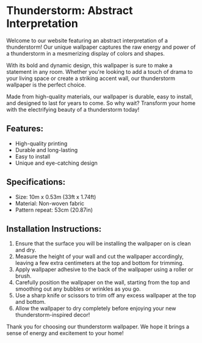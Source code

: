 <!--font:Poppins-->

# Thunderstorm: Abstract Interpretation

Welcome to our website featuring an abstract interpretation of a thunderstorm! Our unique wallpaper captures the raw energy and power of a thunderstorm in a mesmerizing display of colors and shapes.

With its bold and dynamic design, this wallpaper is sure to make a statement in any room. Whether you're looking to add a touch of drama to your living space or create a striking accent wall, our thunderstorm wallpaper is the perfect choice.

Made from high-quality materials, our wallpaper is durable, easy to install, and designed to last for years to come. So why wait? Transform your home with the electrifying beauty of a thunderstorm today!

## Features:

- High-quality printing
- Durable and long-lasting
- Easy to install
- Unique and eye-catching design

## Specifications:

- Size: 10m x 0.53m (33ft x 1.74ft)
- Material: Non-woven fabric
- Pattern repeat: 53cm (20.87in)

## Installation Instructions:

1. Ensure that the surface you will be installing the wallpaper on is clean and dry.
2. Measure the height of your wall and cut the wallpaper accordingly, leaving a few extra centimeters at the top and bottom for trimming.
3. Apply wallpaper adhesive to the back of the wallpaper using a roller or brush.
4. Carefully position the wallpaper on the wall, starting from the top and smoothing out any bubbles or wrinkles as you go.
5. Use a sharp knife or scissors to trim off any excess wallpaper at the top and bottom.
6. Allow the wallpaper to dry completely before enjoying your new thunderstorm-inspired decor!

Thank you for choosing our thunderstorm wallpaper. We hope it brings a sense of energy and excitement to your home!

<!--

Write me markdown content of website with wallpaper:

"An abstract interpretation of a thunderstorm"

The header of the page should not be copy of the text but rather a real content of the website which is using this wallpaper.


---


# Thunderstorm: An Abstract Interpretation

Welcome to our website featuring an abstract interpretation of a thunderstorm! Our unique wallpaper captures the raw energy and power of a thunderstorm in a mesmerizing display of colors and shapes.

With its bold and dynamic design, this wallpaper is sure to make a statement in any room. Whether you're looking to add a touch of drama to your living space or create a striking accent wall, our thunderstorm wallpaper is the perfect choice.

Made from high-quality materials, our wallpaper is durable, easy to install, and designed to last for years to come. So why wait? Transform your home with the electrifying beauty of a thunderstorm today!

## Features:

- High-quality printing
- Durable and long-lasting
- Easy to install
- Unique and eye-catching design

## Specifications:

- Size: 10m x 0.53m (33ft x 1.74ft)
- Material: Non-woven fabric
- Pattern repeat: 53cm (20.87in)

## Installation Instructions:

1. Ensure that the surface you will be installing the wallpaper on is clean and dry.
2. Measure the height of your wall and cut the wallpaper accordingly, leaving a few extra centimeters at the top and bottom for trimming.
3. Apply wallpaper adhesive to the back of the wallpaper using a roller or brush.
4. Carefully position the wallpaper on the wall, starting from the top and smoothing out any bubbles or wrinkles as you go.
5. Use a sharp knife or scissors to trim off any excess wallpaper at the top and bottom.
6. Allow the wallpaper to dry completely before enjoying your new thunderstorm-inspired decor!

Thank you for choosing our thunderstorm wallpaper. We hope it brings a sense of energy and excitement to your home!


---


Write me a Google font which is best fitting for the website.

Pick from the list:
- Lobster
- Dancing Script
- Lato
- Cabin
- Alegreya
- Montserrat
- Creepster
- Orbitron
- Exo 2
- Inter
- Cinzel
- Raleway
- IBM Plex Sans
- Playfair Display
- Futura
- Poppins
- Barlow Condensed
- Open Sans
- Great Vibes
- Cormorant Garamond
- Cinzel Decorative
- Roboto


Write just the font name nothing else.


---


Poppins

-->
